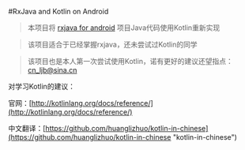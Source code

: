 #RxJava and Kotlin on Android


>本项目将 [rxjava for android](https://github.com/cn-ljb/rxjava_for_android "rxjava_for_android") 项目Java代码使用Kotlin重新实现

> 该项目适合于已经掌握rxjava，还未尝试过Kotlin的同学

> 该项目也是本人第一次尝试使用Kotlin，诺有更好的建议还望指点：cn_ljb@sina.cn



对学习Kotlin的建议：

官网：[http://kotlinlang.org/docs/reference/](http://kotlinlang.org/docs/reference/)

中文翻译：[https://github.com/huanglizhuo/kotlin-in-chinese](https://github.com/huanglizhuo/kotlin-in-chinese "kotlin-in-chinese")